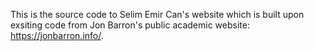 This is the source code to Selim Emir Can's website which is built upon exsiting code from Jon Barron's public academic website: https://jonbarron.info/.